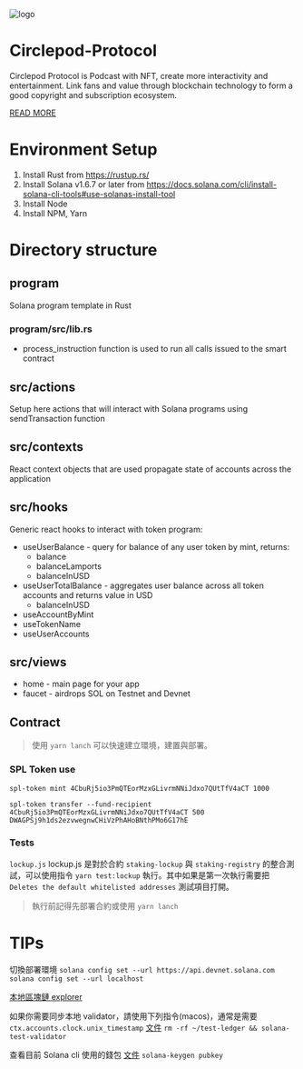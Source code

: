 ![logo](https://gitcdn.link/repo/Circelpod/Circlepod-Protocol/master/banner.png)

# Circlepod-Protocol
Circlepod Protocol is Podcast with NFT, create more interactivity and entertainment. Link fans and value through blockchain technology to form a good copyright and subscription ecosystem.

[READ MORE](https://xiaorangetech.gitbook.io/circlepod-protocol/)

# Environment Setup
1. Install Rust from https://rustup.rs/
2. Install Solana v1.6.7 or later from https://docs.solana.com/cli/install-solana-cli-tools#use-solanas-install-tool
3. Install Node
4. Install NPM, Yarn

# Directory structure

## program

Solana program template in Rust

### program/src/lib.rs
* process_instruction function is used to run all calls issued to the smart contract

## src/actions

Setup here actions that will interact with Solana programs using sendTransaction function

## src/contexts

React context objects that are used propagate state of accounts across the application

## src/hooks

Generic react hooks to interact with token program:
* useUserBalance - query for balance of any user token by mint, returns:
    - balance
    - balanceLamports
    - balanceInUSD
* useUserTotalBalance - aggregates user balance across all token accounts and returns value in USD
    - balanceInUSD
* useAccountByMint
* useTokenName
* useUserAccounts

## src/views

* home - main page for your app
* faucet - airdrops SOL on Testnet and Devnet

## Contract

> 使用 `yarn lanch` 可以快速建立環境，建置與部署。

### SPL Token use

`spl-token mint 4CbuRj5io3PmQTEorMzxGLivrmNNiJdxo7QUtTfV4aCT 1000`

`spl-token transfer --fund-recipient 4CbuRj5io3PmQTEorMzxGLivrmNNiJdxo7QUtTfV4aCT 500 DWAGPSj9h1ds2ezvwegnwCHiVzPhAHoBNthPMo6G17hE`

### Tests

`lockup.js`
lockup.js 是對於合約 `staking-lockup` 與 `staking-registry` 的整合測試，可以使用指令 `yarn test:lockup` 執行。其中如果是第一次執行需要把 `Deletes the default whitelisted addresses` 測試項目打開。

> 執行前記得先部署合約或使用 `yarn lanch`

# TIPs

切換部署環境
`solana config set --url https://api.devnet.solana.com`
`solana config set --url localhost`

[本地區塊鏈 explorer](https://explorer.solana.com/?cluster=custom&customUrl=http%3A%2F%2Flocalhost%3A8899)

如果你需要同步本地 validator，請使用下列指令(macos)，通常是需要 `ctx.accounts.clock.unix_timestamp`
[文件](https://docs.solana.com/developing/test-validator)
`rm -rf ~/test-ledger && solana-test-validator`

查看目前 Solana cli 使用的錢包
[文件](https://docs.solana.com/cli/transfer-tokens)
`solana-keygen pubkey`
